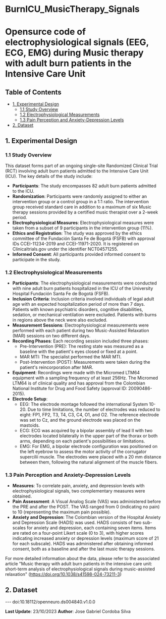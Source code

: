 # BurnICU_MusicTherapy_Signals

# Opensurce code of electrophysiological signals (EEG, ECG, EMG) during Music therapy with adult burn patients in the Intensive Care Unit

## Table of Contents

- [1. Experimental Design](#1-experimental-design)
  - [1.1 Study Overview](#11-study-overview)
  - [1.2 Electrophysiological Measurements](#12-electrophysiological-measurements)
  - [1.3 Pain Perception and Anxiety-Depression Levels](#13-pain-perception-and-anxiety-depression-levels)
- [2. Dataset](#2-dataset)

## 1. Experimental Design

### 1.1 Study Overview

This dataset forms part of an ongoing single-site Randomized Clinical Trial (RCT) involving adult burn patients admitted to the Intensive Care Unit (ICU). The key details of the study include:

- **Participants**: The study encompasses 82 adult burn patients admitted to the ICU.
- **Randomization**: Participants were randomly assigned to either an intervention group or a control group in a 1:1 ratio. The intervention group received standard care in addition to a maximum of six Music therapy sessions provided by a certified music therapist over a 2-week period.
- **Electrophysiological Measures**: Electrophysiological measures were taken from a subset of 9 participants in the intervention group (11%).
- **Ethics and Registration**: The study was approved by the ethics committee of the Fundación Santa Fe de Bogotá (FSFB) with approval IDs CCEI-11234-2019 and CCEI-11971-2020. It is registered on Clinicaltrials.gov under the identifier NCT04571255.
- **Informed Consent**: All participants provided informed consent to participate in the study.

### 1.2 Electrophysiological Measurements

- **Participants**: The electrophysiological measurements were conducted with nine adult burn patients hospitalized in the ICU of the University Hospital Fundación Santa Fe de Bogotá (FSFB).
- **Inclusion Criteria**: Inclusion criteria involved individuals of legal adult age with an expected hospitalization period of more than 7 days. Patients with known psychiatric disorders, cognitive disabilities, sedation, or mechanical ventilation were excluded. Patients with burns in regions above the neck were also excluded.
- **Measurement Sessions**: Electrophysiological measurements were performed with each patient during two Music-Assisted Relaxation (MAR) sessions on two different days.
- **Recording Phases**: Each recording session included three phases:
  - Pre-Intervention (PRE): The resting state was measured as a baseline with the patient's eyes closed or fixed at a point.
  - MAR MTI: The specialist performed the MAR MTI.
  - Post-Intervention (POST): Measurements were taken during the patient's reincorporation after MAR.
- **Equipment**: Recordings were made with the Micromed LTM64 equipment with a sampling frequency of at least 256Hz. The Micromed LTM64 is of clinical quality and has approval from the Colombian National Institute for Drug and Food Safety (approval ID: 20090486-2015).
- **Electrode Setup**:
  - EEG: The electrode montage followed the international System 10-20. Due to time limitations, the number of electrodes was reduced to eight: FP1, FP2, T3, T4, C3, C4, O1, and O2. The reference electrode was set to Cz, and the ground electrode was placed on the mastoids.
  - ECG: ECG was acquired by a bipolar assembly of lead II with two electrodes located bilaterally in the upper part of the thorax or both arms, depending on each patient's possibilities or limitations.
  - EMG: For EMG, a bipolar electrode configuration was positioned on the left eyebrow to assess the motor activity of the corrugator supercilii muscle. The electrodes were placed with a 20 mm distance between them, following the natural alignment of the muscle fibers.

### 1.3 Pain Perception and Anxiety-Depression Levels

- **Measures**: To correlate pain, anxiety, and depression levels with electrophysiological signals, two complementary measures were obtained.
- **Pain Assessment**: A Visual Analog Scale (VAS) was administered before the PRE and after the POST. The VAS ranged from 0 (indicating no pain) to 10 (representing the maximum pain possible).
- **Anxiety and Depression**: The Colombian version of the Hospital Anxiety and Depression Scale (HADS) was used. HADS consists of two sub-scales for anxiety and depression, each containing seven items. Items are rated on a four-point Likert scale (0 to 3), with higher scores indicating increased anxiety or depression levels (maximum score of 21 for each subscale). HADS was administered after obtaining informed consent, both as a baseline and after the last music therapy sessions.

For more detailed information about the data, please refer to the associated article "Music therapy with adult burn patients in the intensive care unit: short-term analysis of electrophysiological signals during music-assisted relaxation" (https://doi.org/10.1038/s41598-024-73211-3)

## 2. Dataset
--- doi:10.18112/openneuro.ds004840.v1.0.0

**Last Update**: 23/10/2023
**Author**: Jose Gabriel Cordoba Silva
